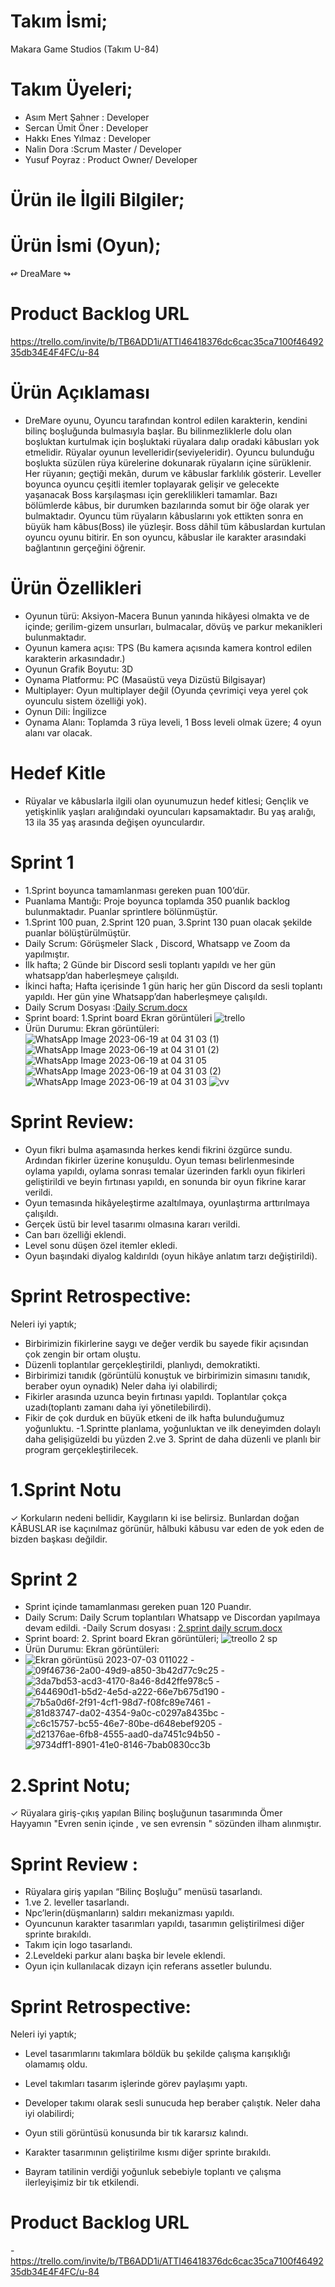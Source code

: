 # Takım İsmi;
Makara Game Studios (Takım U-84)
# Takım Üyeleri;
- Asım Mert Şahner : Developer
- Sercan Ümit Öner : Developer
- Hakkı Enes Yılmaz : Developer
- Nalin Dora :Scrum Master / Developer
- Yusuf Poyraz : Product Owner/ Developer

# Ürün ile İlgili Bilgiler; 

# Ürün İsmi (Oyun);
 ↫ DreaMare ↬
# Product Backlog URL
https://trello.com/invite/b/TB6ADD1i/ATTI46418376dc6cac35ca7100f4649235db34E4F4FC/u-84
# Ürün Açıklaması
-	DreMare oyunu, Oyuncu tarafından kontrol edilen karakterin, kendini bilinç boşluğunda bulmasıyla başlar. Bu bilinmezliklerle dolu olan boşluktan kurtulmak için boşluktaki rüyalara dalıp oradaki kâbusları yok etmelidir. Rüyalar oyunun levelleridir(seviyeleridir). Oyuncu bulunduğu boşlukta süzülen rüya kürelerine dokunarak rüyaların içine sürüklenir. Her rüyanın; geçtiği mekân, durum ve kâbuslar farklılık gösterir. Leveller boyunca oyuncu çeşitli itemler toplayarak gelişir ve gelecekte yaşanacak Boss karşılaşması için gereklilikleri tamamlar. Bazı bölümlerde kâbus, bir durumken bazılarında somut bir öğe olarak yer bulmaktadır. Oyuncu tüm rüyaların kâbuslarını yok ettikten sonra en büyük ham kâbus(Boss) ile yüzleşir. Boss dâhil tüm kâbuslardan kurtulan oyuncu oyunu bitirir. En son oyuncu, kâbuslar ile karakter arasındaki bağlantının gerçeğini öğrenir.
# Ürün Özellikleri
-	Oyunun türü: Aksiyon-Macera 
 Bunun yanında hikâyesi olmakta ve de içinde; gerilim-gizem unsurları, bulmacalar, dövüş ve parkur mekanikleri bulunmaktadır.
-	Oyunun kamera açısı: TPS (Bu kamera açısında kamera kontrol edilen karakterin arkasındadır.)
-	Oyunun Grafik Boyutu: 3D 
-	Oynama Platformu: PC (Masaüstü veya Dizüstü Bilgisayar)
-	Multiplayer: Oyun multiplayer değil (Oyunda çevrimiçi veya yerel çok oyunculu sistem özelliği yok).
-	Oynun Dili: İngilizce
-	Oynama Alanı: Toplamda 3 rüya leveli, 1 Boss leveli olmak üzere; 4 oyun alanı var olacak.

# Hedef Kitle
- Rüyalar ve kâbuslarla ilgili olan oyunumuzun hedef kitlesi; Gençlik ve yetişkinlik yaşları aralığındaki oyuncuları kapsamaktadır. Bu yaş aralığı, 13 ila 35 yaş arasında değişen oyunculardır.

# Sprint 1
- 1.Sprint boyunca tamamlanması gereken puan 100’dür.
- Puanlama Mantığı: Proje boyunca toplamda 350 puanlık backlog bulunmaktadır. Puanlar sprintlere bölünmüştür.
- 1.Sprint 100 puan, 2.Sprint 120 puan, 3.Sprint 130 puan olacak şekilde puanlar bölüştürülmüştür.
- Daily Scrum: Görüşmeler Slack , Discord, Whatsapp ve Zoom da yapılmıştır.
- İlk hafta; 2 Günde bir Discord sesli toplantı yapıldı ve her gün whatsapp’dan haberleşmeye çalışıldı.
- İkinci hafta; Hafta içerisinde 1 gün hariç her gün Discord da sesli toplantı yapıldı. Her gün yine Whatsapp’dan haberleşmeye çalışıldı.
- Daily Scrum Dosyası :[Daily Scrum.docx](https://github.com/Nalo47/U-84/files/11783232/Daily.Scrum.docx)
- Sprint board: 1.Sprint board Ekran görüntüleri
![trello](https://github.com/Nalo47/U-84/assets/129545778/7d3179de-fddc-4de1-a236-bd8a918e34d3)
- Ürün Durumu: Ekran görüntüleri:
![WhatsApp Image 2023-06-19 at 04 31 03 (1)](https://github.com/Nalo47/U-84/assets/129545778/3071b3eb-0b71-4863-acf5-b0dd03a055b7)
![WhatsApp Image 2023-06-19 at 04 31 01 (2)](https://github.com/Nalo47/U-84/assets/129545778/7776e7f8-951e-416a-a0f0-1aac8fe92efa)
![WhatsApp Image 2023-06-19 at 04 31 05](https://github.com/Nalo47/U-84/assets/129545778/0acb4e06-3764-4d19-a86e-6be83ba5910f)
![WhatsApp Image 2023-06-19 at 04 31 03 (2)](https://github.com/Nalo47/U-84/assets/129545778/322da18a-be4f-40af-b20a-c4e5c13ec206)
![WhatsApp Image 2023-06-19 at 04 31 03](https://github.com/Nalo47/U-84/assets/129545778/71712a1e-db89-4998-90e2-9098bd425839)
![vv](https://github.com/Nalo47/U-84/assets/129545778/7d82e7df-150e-495b-8643-e81bbbacafc1)
# Sprint Review:
- Oyun fikri bulma aşamasında herkes kendi fikrini özgürce sundu. Ardından fikirler üzerine konuşuldu. Oyun teması belirlenmesinde oylama yapıldı, oylama sonrası temalar üzerinden farklı oyun fikirleri geliştirildi ve beyin fırtınası yapıldı, en sonunda bir oyun fikrine karar verildi.
- Oyun temasında hikâyeleştirme azaltılmaya, oyunlaştırma arttırılmaya çalışıldı.
- Gerçek üstü bir level tasarımı olmasına kararı verildi.
- Can barı özelliği eklendi.
- Level sonu düşen özel itemler ekledi.
- Oyun başındaki diyalog kaldırıldı (oyun hikâye anlatım tarzı değiştirildi).
# Sprint Retrospective:
Neleri iyi yaptık;
- Birbirimizin fikirlerine saygı ve değer verdik bu sayede fikir açısından çok zengin bir ortam oluştu.
- Düzenli toplantılar gerçekleştirildi, planlıydı, demokratikti.
- Birbirimizi tanıdık (görüntülü konuştuk ve birbirimizin simasını tanıdık, beraber oyun oynadık)
Neler daha iyi olabilirdi;
- Fikirler arasında uzunca beyin fırtınası yapıldı. Toplantılar çokça uzadı(toplantı zamanı daha iyi yönetilebilirdi).
- Fikir de çok durduk en büyük etkeni de ilk hafta bulunduğumuz yoğunluktu.
-1.Sprintte planlama, yoğunluktan ve ilk deneyimden dolaylı daha gelişigüzeldi bu yüzden 2.ve 3. Sprint de daha düzenli ve planlı bir program gerçekleştirilecek.
# 1.Sprint Notu
✓ Korkuların nedeni bellidir, Kaygıların ki ise belirsiz. Bunlardan doğan KÂBUSLAR ise kaçınılmaz görünür, hâlbuki kâbusu var eden de yok eden de bizden başkası değildir.

# Sprint 2
- Sprint içinde tamamlanması gereken puan 120 Puandır.
- Daily Scrum: Daily Scrum toplantıları Whatsapp ve Discordan yapılmaya devam edildi.
-Daily Scrum dosyası : [2.sprint daily scrum.docx](https://github.com/Nalo47/U-84/files/11931556/2.sprint.daily.scrum.docx)
- Sprint board: 2. Sprint board Ekran görüntüleri;
![treollo 2 sp](https://github.com/Nalo47/U-84/assets/129545778/20334278-b771-48fa-9f10-beb0ea71ef04)
- Ürün Durumu: Ekran görüntüleri:
- ![Ekran görüntüsü 2023-07-03 011022](https://github.com/Nalo47/U-84/assets/129545778/e6b81c58-814b-4c37-8672-8512e3753f27)
-![09f46736-2a00-49d9-a850-3b42d77c9c25](https://github.com/Nalo47/U-84/assets/129545778/885e92ca-cdc6-42fa-b380-8e9af8d0a78c)
-![3da7bd53-acd3-4170-8a46-8d42ffe978c5](https://github.com/Nalo47/U-84/assets/129545778/b3b214dd-abbc-454e-a779-e1f5a0ad841d)
-![644690d1-b5d2-4e5d-a222-66e7b675d190](https://github.com/Nalo47/U-84/assets/129545778/958b4282-a344-45d1-85c3-37dcd6cad4a8)
-![7b5a0d6f-2f91-4cf1-98d7-f08fc89e7461](https://github.com/Nalo47/U-84/assets/129545778/4dc4d66c-27ec-44e1-aacd-68e4ccf66d92)
-![81d83747-da02-4354-9a0c-c0297a8435bc](https://github.com/Nalo47/U-84/assets/129545778/9a4e7b02-33c8-4a5c-84d2-c6bc792ca999)
-![c6c15757-bc55-46e7-80be-d648ebef9205](https://github.com/Nalo47/U-84/assets/129545778/d124bb25-0a7f-4083-b441-8004606ee422)
-![d21376ae-6fb8-4555-aad0-da7451c94b50](https://github.com/Nalo47/U-84/assets/129545778/c7e092ab-a1a9-4b9f-8ebe-016d1302719b)
-![9734dff1-8901-41e0-8146-7bab0830cc3b](https://github.com/Nalo47/U-84/assets/129545778/6357e153-8dc3-4bbe-a3ab-ea95fd61b38f)
# 2.Sprint Notu;
✓ Rüyalara giriş-çıkış yapılan Bilinç boşluğunun tasarımında Ömer Hayyamın "Evren senin içinde , ve sen evrensin " sözünden ilham alınmıştır.

# Sprint Review : 
-	Rüyalara giriş yapılan “Bilinç Boşluğu” menüsü tasarlandı.
-	1.ve 2. leveller tasarlandı.
-	Npc’lerin(düşmanların) saldırı mekanizması yapıldı.
-	Oyuncunun karakter tasarımları yapıldı, tasarımın geliştirilmesi diğer sprinte bırakıldı.
-	Takım için logo tasarlandı.
-	2.Leveldeki parkur alanı başka bir levele eklendi.
-	Oyun için kullanılacak dizayn için referans assetler bulundu.
# Sprint Retrospective:
Neleri iyi yaptık;

-	Level tasarımlarını takımlara böldük bu şekilde çalışma karışıklığı olamamış oldu.
-	Level takımları tasarım işlerinde görev paylaşımı yaptı.
-	Developer takımı olarak sesli sunucuda hep beraber çalıştık.
Neler daha iyi olabilirdi;

-	Oyun stili görüntüsü konusunda bir tık kararsız kalındı.
-	Karakter tasarımının geliştirilme kısmı diğer sprinte bırakıldı.
-	Bayram tatilinin verdiği yoğunluk sebebiyle toplantı ve çalışma ilerleyişimiz bir tık etkilendi.
# Product Backlog URL
-https://trello.com/invite/b/TB6ADD1i/ATTI46418376dc6cac35ca7100f4649235db34E4F4FC/u-84







